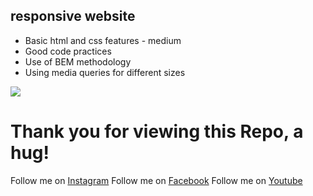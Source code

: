 ## responsive website

- Basic html and css features - medium
- Good code practices
- Use of BEM methodology
- Using media queries for different sizes

![](https://disenowebakus.net/imagenes/articulos/diseno-web-responsive-adaptable.jpg)

# Thank you for viewing this Repo, a hug!

Follow me on [Instagram](https://www.instagram.com/dev_juan22/)
Follow me on [Facebook](https://www.facebook.com/juandavid.reyesbedoya.7)
Follow me on [Youtube](https://www.youtube.com/channel/UCacHqx898rhli-vmmjSmkWw)
